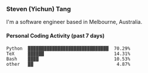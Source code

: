 ### Steven (Yichun) Tang

I'm a software engineer based in Melbourne, Australia.

#### Personal Coding Activity (past 7 days)
```
Python  ▓▓▓▓▓▓▓▓▓▓▓▓▓▓▓▓▓▓▓▓▓▓▓▓▓▓▓▓▓▓  70.29%
TeX     ▓▓▓▓▓▓                          14.31%
Bash    ▓▓▓▓                            10.53%
other   ▓▓                               4.87%
```
